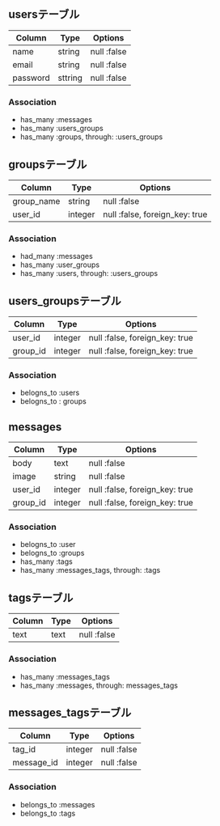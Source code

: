 ## usersテーブル

|Column|Type|Options|
|------|----|-------|
|name|string|null :false|
|email|string|null :false|
|password|sttring|null :false|

### Association
- has_many :messages
- has_many :users_groups
- has_many :groups, through: :users_groups

## groupsテーブル
|Column|Type|Options|
|------|----|-------|
|group_name|string|null :false|
|user_id|integer|null :false, foreign_key: true|

### Association
- had_many :messages
- has_many :user_groups
- has_many :users, through: :users_groups

## users_groupsテーブル
|Column|Type|Options|
|------|----|-------|
|user_id|integer|null :false, foreign_key: true|
|group_id|integer|null :false, foreign_key: true|
### Association
- belogns_to :users
- belogns_to : groups

## messages
|Column|Type|Options|
|------|----|-------|
|body|text|null :false|
|image|string|null :false|
|user_id|integer|null :false, foreign_key: true|
|group_id|integer|null :false, foreign_key: true|
### Association
- belogns_to :user
- belogns_to :groups
- has_many :tags
- has_many :messages_tags, through: :tags

## tagsテーブル
|Column|Type|Options|
|------|----|-------|
|text|text|null :false|
### Association
- has_many :messages_tags
- has_many :messages, through: messages_tags

## messages_tagsテーブル
|Column|Type|Options|
|------|----|-------|
|tag_id|integer|null :false|
|message_id|integer|null :false|
### Association
- belongs_to :messages
- belongs_to :tags